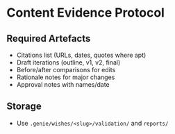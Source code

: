 # Content Evidence Protocol

## Required Artefacts
- Citations list (URLs, dates, quotes where apt)
- Draft iterations (outline, v1, v2, final)
- Before/after comparisons for edits
- Rationale notes for major changes
- Approval notes with names/date

## Storage
- Use `.genie/wishes/<slug>/validation/` and `reports/`

